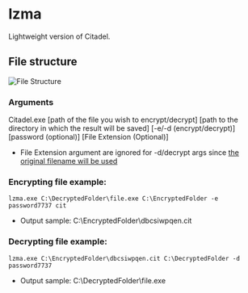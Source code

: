 # lzma
Lightweight version of Citadel.

## File structure
![File Structure](https://raw.githubusercontent.com/kntjspr/Citadel/main/Github/file-structure.png)

### Arguments

Citadel.exe [path of the file you wish to encrypt/decrypt]  [path to the directory in which the result will be saved] [-e/-d (encrypt/decrypt)] [password (optional)] [File Extension (Optional)] 

- File Extension argument are ignored for -d/decrypt args since [the original filename will be used](https://github.com/kntjspr/Citadel#features)

### Encrypting file example:
``lzma.exe C:\DecryptedFolder\file.exe C:\EncryptedFolder -e password7737 cit``

- Output sample: C:\EncryptedFolder\\dbcsiwpqen.cit

### Decrypting file example:
``lzma.exe C:\EncryptedFolder\dbcsiwpqen.cit C:\DecryptedFolder -d password7737``

- Output sample: C:\DecryptedFolder\file.exe
